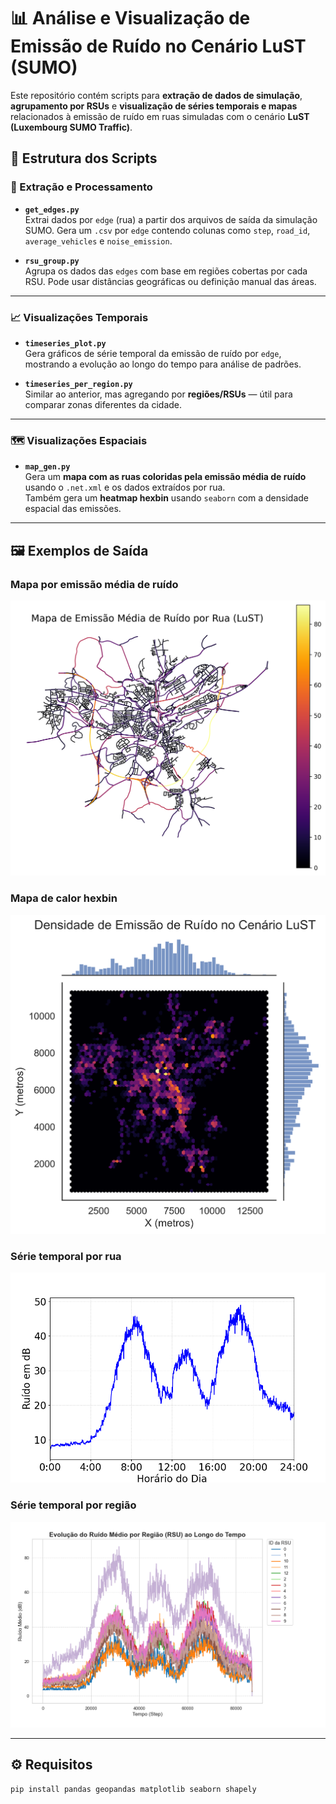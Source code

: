# 📊 Análise e Visualização de Emissão de Ruído no Cenário LuST (SUMO)

Este repositório contém scripts para **extração de dados de simulação**, **agrupamento por RSUs** e **visualização de séries temporais e mapas** relacionados à emissão de ruído em ruas simuladas com o cenário **LuST (Luxembourg SUMO Traffic)**.

## 📂 Estrutura dos Scripts

### 🔧 Extração e Processamento

- **`get_edges.py`**  
  Extrai dados por `edge` (rua) a partir dos arquivos de saída da simulação SUMO. Gera um `.csv` por `edge` contendo colunas como `step`, `road_id`, `average_vehicles` e `noise_emission`.

- **`rsu_group.py`**  
  Agrupa os dados das `edges` com base em regiões cobertas por cada RSU. Pode usar distâncias geográficas ou definição manual das áreas.

---

### 📈 Visualizações Temporais

- **`timeseries_plot.py`**  
  Gera gráficos de série temporal da emissão de ruído por `edge`, mostrando a evolução ao longo do tempo para análise de padrões.

- **`timeseries_per_region.py`**  
  Similar ao anterior, mas agregando por **regiões/RSUs** — útil para comparar zonas diferentes da cidade.

---

### 🗺️ Visualizações Espaciais

- **`map_gen.py`**  
  Gera um **mapa com as ruas coloridas pela emissão média de ruído** usando o `.net.xml` e os dados extraídos por rua.  
  Também gera um **heatmap hexbin** usando `seaborn` com a densidade espacial das emissões.

---

## 🖼️ Exemplos de Saída

### Mapa por emissão média de ruído
![mapa_ruido](img/mapa_ruido_lust.png)

### Mapa de calor hexbin
![heatmap_hexbin](img/heatmap_hexbin_ruido_60hex.png)

### Série temporal por rua
![timeseries](img/noise.png)

### Série temporal por região
![timeseries_region](img/Ruído_por_Região.png)

---

## ⚙️ Requisitos

```bash
pip install pandas geopandas matplotlib seaborn shapely
